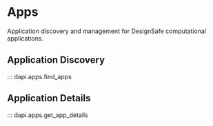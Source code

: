 # Apps

Application discovery and management for DesignSafe computational applications.

## Application Discovery

::: dapi.apps.find_apps

## Application Details

::: dapi.apps.get_app_details